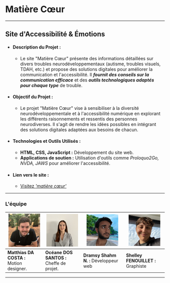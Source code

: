 
# Matière Cœur

---

## Site d'Accessibilité & Émotions

- #### **Description du Projet :**
    - Le site "Matière Cœur" présente des informations détaillées sur divers troubles neurodéveloppementaux (autisme, troubles visuels, TDAH, etc.) et propose des solutions digitales pour améliorer la communication et l'accessibilité. Il ***fournit des conseils sur la communication efficace*** et des ***outils technologiques adaptés pour chaque type*** de trouble.
    
- #### **Objectif du Projet :**
    - Le projet "Matière Cœur" vise à sensibiliser à la diversité neurodéveloppementale et à l'accessibilité numérique en explorant les différents raisonnements et ressentis des personnes neurodiverses. Il s'agit de rendre les idées possibles en intégrant des solutions digitales adaptées aux besoins de chacun.

- #### **Technologies et Outils Utilisés :**
    - **HTML, CSS, JavaScript :** Développement du site web.
    - **Applications de soutien :** Utilisation d'outils comme *Proloquo2Go, NVDA, JAWS* pour améliorer l'accessibilité.

- #### **Lien vers le site :**  
    - [Visitez *'matière cœur'*](https://cosmo-vibe.github.io/matiere-coeur/)  

---

### L'équipe

| [<img src="./assets/img/pictures/da-costa-picture.jpg" width="100"/>](./assets/img/pictures/da-costa-picture.jpg "Matthias le motion designer") | [<img src="./assets/img/pictures/dos-santos-picture.jpg" width="100"/>](./assets/img/pictures/dos-santos-picture.jpg "Océane la cheffe de projet") | [<img src="./assets/img/pictures/dramsy-picture.jpg" width="100"/>](./assets/img/pictures/dramsy-picture.jpg "Shahm le développeur") | [<img src="./assets/img/pictures/shelley-picture.jpg" width="100"/>](./assets/img/pictures/shelley-picture.jpg "Shelley la graphiste") |
|---|---|---|---|
| **Matthias DA COSTA :** Motion designer. | **Océane DOS SANTOS :** Cheffe de projet. | **Dramsy Shahm N. :** Développeur web | **Shelley FENOUILLET :** Graphiste |

---
